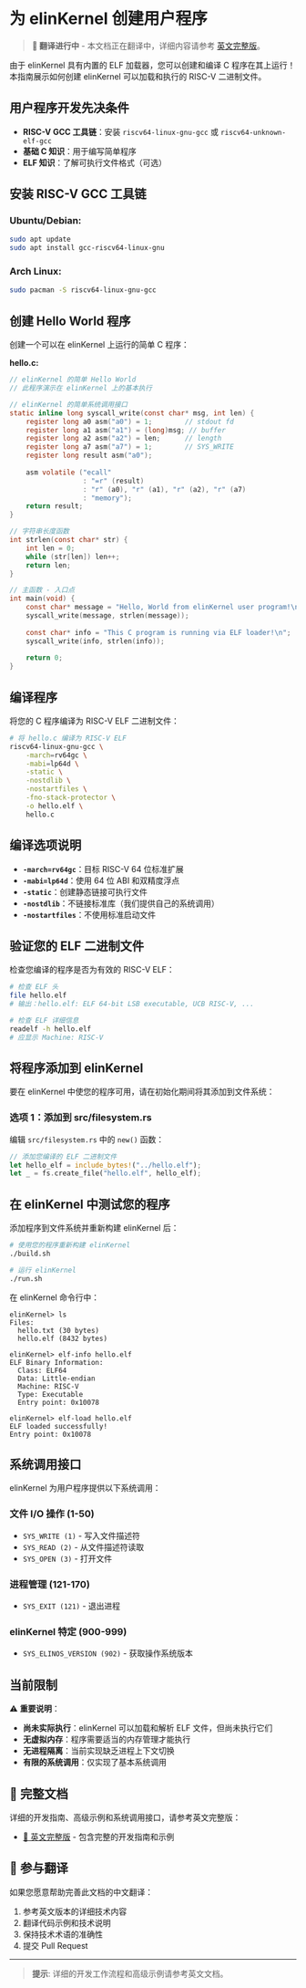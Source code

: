 # 为 elinKernel 创建用户程序

> **🚧 翻译进行中** - 本文档正在翻译中，详细内容请参考 [英文完整版](../en/development.md)。

由于 elinKernel 具有内置的 ELF 加载器，您可以创建和编译 C 程序在其上运行！本指南展示如何创建 elinKernel 可以加载和执行的 RISC-V 二进制文件。

## 用户程序开发先决条件

- **RISC-V GCC 工具链**：安装 `riscv64-linux-gnu-gcc` 或 `riscv64-unknown-elf-gcc`
- **基础 C 知识**：用于编写简单程序
- **ELF 知识**：了解可执行文件格式（可选）

## 安装 RISC-V GCC 工具链

### Ubuntu/Debian:
```bash
sudo apt update
sudo apt install gcc-riscv64-linux-gnu
```

### Arch Linux:
```bash
sudo pacman -S riscv64-linux-gnu-gcc
```

## 创建 Hello World 程序

创建一个可以在 elinKernel 上运行的简单 C 程序：

**hello.c:**
```c
// elinKernel 的简单 Hello World
// 此程序演示在 elinKernel 上的基本执行

// elinKernel 的简单系统调用接口
static inline long syscall_write(const char* msg, int len) {
    register long a0 asm("a0") = 1;        // stdout fd
    register long a1 asm("a1") = (long)msg; // buffer
    register long a2 asm("a2") = len;      // length
    register long a7 asm("a7") = 1;        // SYS_WRITE
    register long result asm("a0");
    
    asm volatile ("ecall"
                  : "=r" (result)
                  : "r" (a0), "r" (a1), "r" (a2), "r" (a7)
                  : "memory");
    return result;
}

// 字符串长度函数
int strlen(const char* str) {
    int len = 0;
    while (str[len]) len++;
    return len;
}

// 主函数 - 入口点
int main(void) {
    const char* message = "Hello, World from elinKernel user program!\n";
    syscall_write(message, strlen(message));
    
    const char* info = "This C program is running via ELF loader!\n";
    syscall_write(info, strlen(info));
    
    return 0;
}
```

## 编译程序

将您的 C 程序编译为 RISC-V ELF 二进制文件：

```bash
# 将 hello.c 编译为 RISC-V ELF
riscv64-linux-gnu-gcc \
    -march=rv64gc \
    -mabi=lp64d \
    -static \
    -nostdlib \
    -nostartfiles \
    -fno-stack-protector \
    -o hello.elf \
    hello.c
```

## 编译选项说明

- **`-march=rv64gc`**：目标 RISC-V 64 位标准扩展
- **`-mabi=lp64d`**：使用 64 位 ABI 和双精度浮点
- **`-static`**：创建静态链接可执行文件
- **`-nostdlib`**：不链接标准库（我们提供自己的系统调用）
- **`-nostartfiles`**：不使用标准启动文件

## 验证您的 ELF 二进制文件

检查您编译的程序是否为有效的 RISC-V ELF：

```bash
# 检查 ELF 头
file hello.elf
# 输出：hello.elf: ELF 64-bit LSB executable, UCB RISC-V, ...

# 检查 ELF 详细信息
readelf -h hello.elf
# 应显示 Machine: RISC-V
```

## 将程序添加到 elinKernel

要在 elinKernel 中使您的程序可用，请在初始化期间将其添加到文件系统：

### 选项 1：添加到 src/filesystem.rs

编辑 `src/filesystem.rs` 中的 `new()` 函数：

```rust
// 添加您编译的 ELF 二进制文件
let hello_elf = include_bytes!("../hello.elf");
let _ = fs.create_file("hello.elf", hello_elf);
```

## 在 elinKernel 中测试您的程序

添加程序到文件系统并重新构建 elinKernel 后：

```bash
# 使用您的程序重新构建 elinKernel
./build.sh

# 运行 elinKernel
./run.sh
```

在 elinKernel 命令行中：

```
elinKernel> ls
Files:
  hello.txt (30 bytes)
  hello.elf (8432 bytes)

elinKernel> elf-info hello.elf
ELF Binary Information:
  Class: ELF64
  Data: Little-endian
  Machine: RISC-V
  Type: Executable
  Entry point: 0x10078

elinKernel> elf-load hello.elf
ELF loaded successfully!
Entry point: 0x10078
```

## 系统调用接口

elinKernel 为用户程序提供以下系统调用：

### 文件 I/O 操作 (1-50)
- `SYS_WRITE (1)` - 写入文件描述符
- `SYS_READ (2)` - 从文件描述符读取
- `SYS_OPEN (3)` - 打开文件

### 进程管理 (121-170)
- `SYS_EXIT (121)` - 退出进程

### elinKernel 特定 (900-999)
- `SYS_ELINOS_VERSION (902)` - 获取操作系统版本

## 当前限制

⚠️ **重要说明**：
- **尚未实际执行**：elinKernel 可以加载和解析 ELF 文件，但尚未执行它们
- **无虚拟内存**：程序需要适当的内存管理才能执行
- **无进程隔离**：当前实现缺乏进程上下文切换
- **有限的系统调用**：仅实现了基本系统调用

## 📖 完整文档

详细的开发指南、高级示例和系统调用接口，请参考英文完整版：

- [📖 英文完整版](../en/development.md) - 包含完整的开发指南和示例

## 🤝 参与翻译

如果您愿意帮助完善此文档的中文翻译：

1. 参考英文版本的详细技术内容
2. 翻译代码示例和技术说明
3. 保持技术术语的准确性
4. 提交 Pull Request

---

> **提示**: 详细的开发工作流程和高级示例请参考英文文档。 